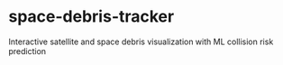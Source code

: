 # space-debris-tracker
Interactive satellite and space debris visualization with ML collision risk prediction

